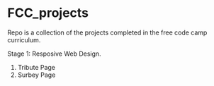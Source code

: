 # FCC_projects

Repo is a collection of the projects completed in the free code camp curriculum.

Stage 1: Resposive Web Design.
1. Tribute Page
2. Surbey Page
